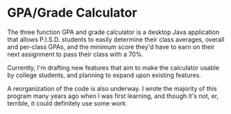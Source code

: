 # GPA/Grade Calculator


The three function GPA and grade calculator is a desktop Java application that allows P.I.S.D. students to easily determine their class averages, overall and per-class GPAs, and the minimum score they'd have to earn on their next assignment to pass their class with a 70%.

Currently, I'm drafting new features that aim to make the calculator usable by college students, and planning to expand upon existing features.

A reorganization of the code is also underway. I wrote the majority of this program many years ago when I was first learning, and though it's not, er, terrible, it could definitely use some work.
